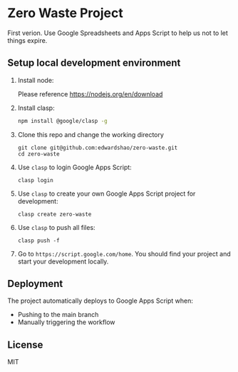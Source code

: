 # Zero Waste Project

First verion. Use Google Spreadsheets and Apps Script to help us not to let things expire.

## Setup local development environment

1. Install node:
   
   Please reference https://nodejs.org/en/download
2. Install clasp:
   ```bash
   npm install @google/clasp -g
   ```
3. Clone this repo and change the working directory
   ```
   git clone git@github.com:edwardshao/zero-waste.git
   cd zero-waste
   ```
4. Use `clasp` to login Google Apps Script:
   ```
   clasp login
   ```
5. Use `clasp` to create your own Google Apps Script project for development:
   ```
   clasp create zero-waste
   ```
6. Use `clasp` to push all files:
   ```
   clasp push -f
   ```
7. Go to `https://script.google.com/home`. You should find your project and start your development locally.

## Deployment

The project automatically deploys to Google Apps Script when:
- Pushing to the main branch
- Manually triggering the workflow

## License

MIT